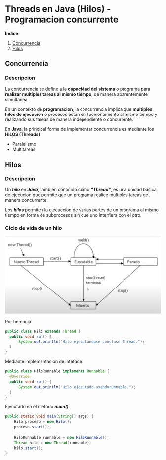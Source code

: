 # Threads en Java (Hilos) - Programacion concurrente

**Índice**

1. [Concurrencia](#id1)
2. [Hilos](#id2)

## Concurrencia

<div id='id1' />

### Descripcion

La concurrencia se define a la **capacidad del sistema** o programa para **realizar multiples tareas al mismo tiempo**, de manera aparentemente simultanea.

En un contexto de **programacion**, la concurrencia implica que **multiples hilos de ejecucion** o procesos estan en fucnionamiento al mismo tiempo y realizando sus tareas de manera independiente o concurrente.

En **Java**, la principal forma de implementar concurrencia es mediante los **HILOS (Threads)**

- Paralelismo
- Multitareas

## Hilos

<div id='id2' />

### Descripcion

Un **_hilo_** en **_Java_**, tambien conocido como **_"Thread"_**, es una unidad basica de ejecucion que permite que un programa realice multiples tareas de manera concurrente.

Los **_hilos_** permiten la ejecuccion de varias partes de un programa al mismo tiempo en forma de subprocesos sin que uno interfiera con el otro.

### Ciclo de vida de un hilo

<img src="img/ciclo de vide de los hilos.png" alt="Ciclo de vida" />

Por herencia

```java
public class Hilo extends Thread {
  public void run() {
      System.out.println("Hilo ejecutandose conclase Thread.");
  }
}
```

Mediante implementacion de inteface

```java
public class HiloRunnable implements Runnable {
  @Override
  public void run() {
      System.out.println("Hilo ejecutado usandorunnable.");
  }
}
```

Ejecutarlo en el metodo **_main()_**.

```java
public static void main(String[] args) {
    Hilo proceso = new Hilo();
    proceso.start();

    HiloRunnable runnable = new HiloRunnable();
    Thread hilo = new Thread(runnable);
    hilo.start();
}
```
